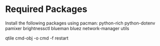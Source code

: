 # Required Packages

Install the following packages using pacman:
python-rich
python-dotenv
pamixer
brightnessctl
blueman
bluez
network-manager
utils

qtile cmd-obj -o cmd -f restart